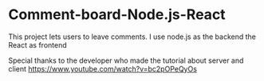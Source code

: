 # Comment-board-Node.js-React
This project lets users to leave comments. I use node.js as the backend the React as frontend

Special thanks to the developer who made the tutorial about server and client
https://www.youtube.com/watch?v=bc2pOPeQyOs

